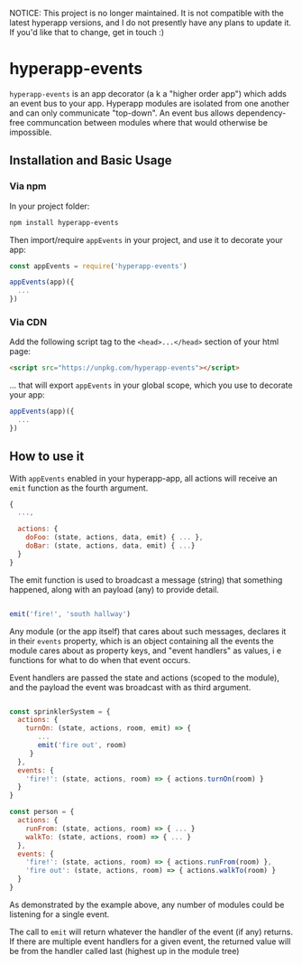 NOTICE: This project is no longer maintained. It is not compatible with the latest hyperapp versions, and I do not presently have any plans to update it. If you'd like that to change, get in touch :) 


# hyperapp-events

`hyperapp-events` is an app decorator (a k a "higher order app") which adds an event bus to your app. Hyperapp modules are isolated from one another and can only communicate "top-down". An event bus allows dependency-free communcation between modules where that would otherwise be impossible.


## Installation and Basic Usage

### Via npm

In your project folder:

```sh
npm install hyperapp-events
```

Then import/require `appEvents` in your project, and use it to decorate your app:

```js
const appEvents = require('hyperapp-events')

appEvents(app)({
  ...
})

```

### Via CDN

Add the following script tag to the `<head>...</head>` section of your html page:

```html
<script src="https://unpkg.com/hyperapp-events"></script>

```

... that will export `appEvents` in your global scope, which you use to decorate your app:


```js
appEvents(app)({
  ...
})
```

## How to use it

With `appEvents` enabled in your hyperapp-app, all actions will receive an `emit` function as the
fourth argument.

```js
{
  ...,

  actions: {
    doFoo: (state, actions, data, emit) { ... },
    doBar: (state, actions, data, emit) { ...}
  }
}

```

The emit function is used to broadcast a message (string) that something happened, along with an payload (any) to provide detail.

```js

emit('fire!', 'south hallway')

```

Any module (or the app itself) that cares about such messages, declares it in their `events` property, which is an object containing all the events the module cares about as property keys, and "event handlers" as values, i e functions for what to do when that event occurs.

Event handlers are passed the state and actions (scoped to the module), and the payload the event was broadcast with as third argument.

```js

const sprinklerSystem = {
  actions: {
    turnOn: (state, actions, room, emit) => {
       ...
       emit('fire out', room) 
     }
  },
  events: {
    'fire!': (state, actions, room) => { actions.turnOn(room) } 
  }
}

const person = {
  actions: {
    runFrom: (state, actions, room) => { ... }
    walkTo: (state, actions, room) => { ... }
  },
  events: {
    'fire!': (state, actions, room) => { actions.runFrom(room) },
    'fire out': (state, actions, room) => { actions.walkTo(room) }
  }
}

```

As demonstrated by the example above, any number of modules could be listening for a single event.

The call to `emit` will return whatever the handler of the event (if any) returns. If there are multiple event handlers for a given event, the returned value will be from the handler called last (highest up in the module tree)

